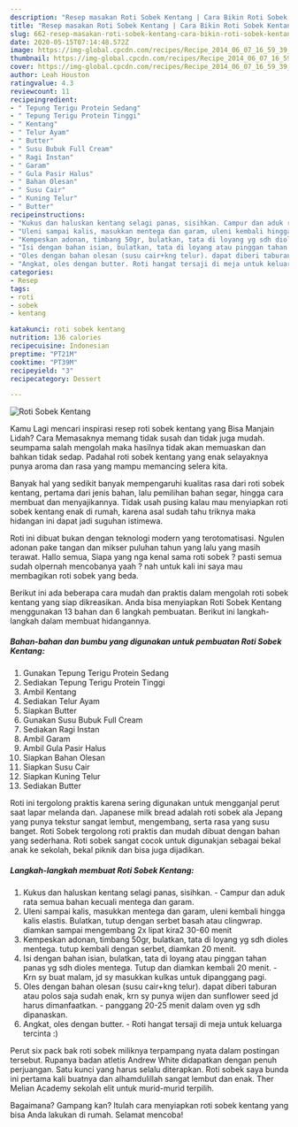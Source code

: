 ```yaml
---
description: "Resep masakan Roti Sobek Kentang | Cara Bikin Roti Sobek Kentang Yang Enak dan Simpel"
title: "Resep masakan Roti Sobek Kentang | Cara Bikin Roti Sobek Kentang Yang Enak dan Simpel"
slug: 662-resep-masakan-roti-sobek-kentang-cara-bikin-roti-sobek-kentang-yang-enak-dan-simpel
date: 2020-05-15T07:14:48.572Z
image: https://img-global.cpcdn.com/recipes/Recipe_2014_06_07_16_59_39_606_a9f7f6_original_20140523_015915/751x532cq70/roti-sobek-kentang-foto-resep-utama.jpg
thumbnail: https://img-global.cpcdn.com/recipes/Recipe_2014_06_07_16_59_39_606_a9f7f6_original_20140523_015915/751x532cq70/roti-sobek-kentang-foto-resep-utama.jpg
cover: https://img-global.cpcdn.com/recipes/Recipe_2014_06_07_16_59_39_606_a9f7f6_original_20140523_015915/751x532cq70/roti-sobek-kentang-foto-resep-utama.jpg
author: Leah Houston
ratingvalue: 4.3
reviewcount: 11
recipeingredient:
- " Tepung Terigu Protein Sedang"
- " Tepung Terigu Protein Tinggi"
- " Kentang"
- " Telur Ayam"
- " Butter"
- " Susu Bubuk Full Cream"
- " Ragi Instan"
- " Garam"
- " Gula Pasir Halus"
- " Bahan Olesan"
- " Susu Cair"
- " Kuning Telur"
- " Butter"
recipeinstructions:
- "Kukus dan haluskan kentang selagi panas, sisihkan. Campur dan aduk rata semua bahan kecuali mentega dan garam."
- "Uleni sampai kalis, masukkan mentega dan garam, uleni kembali hingga kalis elastis. Bulatkan, tutup dengan serbet basah atau clingwrap. diamkan sampai mengembang 2x lipat kira2 30-60 menit"
- "Kempeskan adonan, timbang 50gr, bulatkan, tata di loyang yg sdh dioles mentega. tutup kembali dengan serbet, diamkan 20 menit."
- "Isi dengan bahan isian, bulatkan, tata di loyang atau pinggan tahan panas yg sdh dioles mentega. Tutup dan diamkan kembali 20 menit. Krn sy buat malam, jd sy masukkan kulkas untuk dipanggang pagi."
- "Oles dengan bahan olesan (susu cair+kng telur). dapat diberi taburan atau polos saja sudah enak, krn sy punya wijen dan sunflower seed jd harus dimanfaatkan. panggang 20-25 menit dalam oven yg sdh dipanaskan."
- "Angkat, oles dengan butter. Roti hangat tersaji di meja untuk keluarga tercinta :)"
categories:
- Resep
tags:
- roti
- sobek
- kentang

katakunci: roti sobek kentang 
nutrition: 136 calories
recipecuisine: Indonesian
preptime: "PT21M"
cooktime: "PT39M"
recipeyield: "3"
recipecategory: Dessert

---
```



![Roti Sobek Kentang](https://img-global.cpcdn.com/recipes/Recipe_2014_06_07_16_59_39_606_a9f7f6_original_20140523_015915/751x532cq70/roti-sobek-kentang-foto-resep-utama.jpg)

Kamu Lagi mencari inspirasi resep roti sobek kentang yang Bisa Manjain Lidah? Cara Memasaknya memang tidak susah dan tidak juga mudah. seumpama salah mengolah maka hasilnya tidak akan memuaskan dan bahkan tidak sedap. Padahal roti sobek kentang yang enak selayaknya punya aroma dan rasa yang mampu memancing selera kita.

Banyak hal yang sedikit banyak mempengaruhi kualitas rasa dari roti sobek kentang, pertama dari jenis bahan, lalu pemilihan bahan segar, hingga cara membuat dan menyajikannya. Tidak usah pusing kalau mau menyiapkan roti sobek kentang enak di rumah, karena asal sudah tahu triknya maka hidangan ini dapat jadi suguhan istimewa.

Roti ini dibuat bukan dengan teknologi modern yang terotomatisasi. Ngulen adonan pake tangan dan mikser puluhan tahun yang lalu yang masih terawat. Hallo semua, Siapa yang nga kenal sama roti sobek ? pasti semua sudah olpernah mencobanya yaah ? nah untuk kali ini saya mau membagikan roti sobek yang beda.


Berikut ini ada beberapa cara mudah dan praktis dalam mengolah roti sobek kentang yang siap dikreasikan. Anda bisa menyiapkan Roti Sobek Kentang menggunakan 13 bahan dan 6 langkah pembuatan. Berikut ini langkah-langkah dalam membuat hidangannya.

<!--inarticleads1-->

##### Bahan-bahan dan bumbu yang digunakan untuk pembuatan Roti Sobek Kentang:

1. Gunakan  Tepung Terigu Protein Sedang
1. Sediakan  Tepung Terigu Protein Tinggi
1. Ambil  Kentang
1. Sediakan  Telur Ayam
1. Siapkan  Butter
1. Gunakan  Susu Bubuk Full Cream
1. Sediakan  Ragi Instan
1. Ambil  Garam
1. Ambil  Gula Pasir Halus
1. Siapkan  Bahan Olesan
1. Siapkan  Susu Cair
1. Siapkan  Kuning Telur
1. Sediakan  Butter


Roti ini tergolong praktis karena sering digunakan untuk mengganjal perut saat lapar melanda dan. Japanese milk bread adalah roti sobek ala Jepang yang punya tekstur sangat lembut, mengembang, serta rasa yang susu banget. Roti Sobek tergolong roti praktis dan mudah dibuat dengan bahan yang sederhana. Roti sobek sangat cocok untuk digunakjan sebagai bekal anak ke sekolah, bekal piknik dan bisa juga dijadikan. 

<!--inarticleads2-->

##### Langkah-langkah membuat Roti Sobek Kentang:

1. Kukus dan haluskan kentang selagi panas, sisihkan. - Campur dan aduk rata semua bahan kecuali mentega dan garam.
1. Uleni sampai kalis, masukkan mentega dan garam, uleni kembali hingga kalis elastis. Bulatkan, tutup dengan serbet basah atau clingwrap. diamkan sampai mengembang 2x lipat kira2 30-60 menit
1. Kempeskan adonan, timbang 50gr, bulatkan, tata di loyang yg sdh dioles mentega. tutup kembali dengan serbet, diamkan 20 menit.
1. Isi dengan bahan isian, bulatkan, tata di loyang atau pinggan tahan panas yg sdh dioles mentega. Tutup dan diamkan kembali 20 menit. - Krn sy buat malam, jd sy masukkan kulkas untuk dipanggang pagi.
1. Oles dengan bahan olesan (susu cair+kng telur). dapat diberi taburan atau polos saja sudah enak, krn sy punya wijen dan sunflower seed jd harus dimanfaatkan. - panggang 20-25 menit dalam oven yg sdh dipanaskan.
1. Angkat, oles dengan butter. - Roti hangat tersaji di meja untuk keluarga tercinta :)


Perut six pack bak roti sobek miliknya terpampang nyata dalam postingan tersebut. Rupanya badan atletis Andrew White didapatkan dengan penuh perjuangan. Satu kunci yang harus selalu diterapkan. Roti sobek saya bunda ini pertama kali buatnya dan alhamdulillah sangat lembut dan enak. Ther Melian Academy sekolah elit untuk murid-murid terpilih. 

Bagaimana? Gampang kan? Itulah cara menyiapkan roti sobek kentang yang bisa Anda lakukan di rumah. Selamat mencoba!
